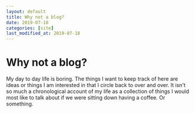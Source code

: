 ```yaml
---
layout: default
title: Why not a blog?
date: 2019-07-18
categories: [site]
last_modified_at: 2019-07-18
---
```


# Why not a blog?

My day to day life is boring. The things I want to keep track of here are ideas or things I am interested in that I circle back to over and over. It isn't so much a chronological account of my life as a collection of things I would most like to talk about if we were sitting down having a coffee. Or something.